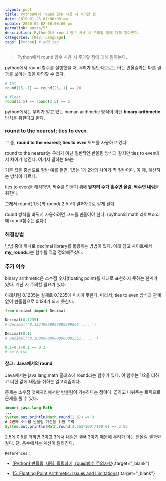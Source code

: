 ```yaml
---
layout: post
title: Python에서 round 함수 사용 시 주의할 점
date: 2019-01-26 01:00:00 am
update: 2020-04-02 08:00:00 pm
permalink: posts/53
description: Python에서 round 함수 사용 시 주의할 점에 대해 알아본다.
categories: [Dev, Language]
tags: [Python] # add tag
---
```


> Python에서 round 함수 사용 시 주의할 점에 대해 알아본다.

python에서 round 함수를 실행했을 때, 우리가 일반적으로는 아는 반올림과는 다른 결과를 보이는 것을 확인할 수 있다.

``` python
# int
round(15,-1) == round(25,-1) == 20 

# float
round(1.5) == round(2.5) == 2   
```

python에서는 우리가 알고 있는 human arithmetic 방식이 아닌 **binary arithmetic** 방식을 취한다고 한다. 

### round to the nearest; ties to even

그 중, **round to the nearest; ties to even** 모드를 사용하고 있다.

round to the nearest는 우리가 아닌 일반적인 반올림 방식과 같지만 ties to even에서 차이가 생긴다. 여기서 말하는 tie는 

기준 값을 중심으로 절반 예를 들면, 1.5는 1과 2와의 차이가 딱 절반이다. 이 때, 계산하는 방식이 다르다.

ties to even을 해석하면, 짝수를 만들기 위해 **앞자리 수가 홀수면 올림, 짝수면 내림**을 취한다. 

그래서 round( 1.5 )와 round( 2.5 )의 결과가 2로 같게 된다.

round 방식을 바꿔서 사용하려면 코드를 만들어야 한다. (python의 math 라이브러리에 round함수는 없다.) 

### 해결방법

방법 중에 하나로 decimal library를 활용하는 방법이 있다. 아래 참고 사이트에서 **my_round**라는 함수를 직접 정의해주셨다.

### 추가 이슈

binary arithmetic은 소수점 숫자(floating point)를 제대로 표현하지 못하는 한계가 있다. 계산 시 주의할 필요가 있다.

아래처럼 0.1235는 실제로 0.1235에 미치지 못한다. 따라서, ties to even 방식과 관계없이 반올림으로 0.124가 되지 못한다.

``` python
from deciaml import Decimal

Decimal(0.1235)
# Decimal('0.12349999999999999866 .... ')

Decimal(0.1)
# Decimal('0.100000000000000005551 .... ')

0.1+0.1+0.1 == 0.3 
# => False
```

#### 참고 : Java에서의 round

Java에서는 java.lang.math 클래스에 round라는 함수가 있다. 이 함수는 1/2을 더하고 더한 값에 내림을 취하는 알고리즘이다. 

문제는 소수점 첫째자리에서만 반올림이 가능하다는 점이다. 곱하고 나눠주는 트릭으로 문제를 풀 수 있다.

``` java
import java.lang.Math
...
System.out.println(Math.round(2.5)) => 3
# 2번째 소수점 반올림 계산을 위한 트릭
System.out.println(Math.round(2.555*100)/100.0) => 2.56
```

2.5에 0.5를 더하면 3이고 3에서 내림은 결국 3이기 때문에 우리가 아는 반올림 결과와 같다. 단, 음수에서는 계산이 달라진다.

`References` : 

* [[Python] 반올림, 내림, 올림하기, round함수 주의사항](https://blog.naver.com/PostView.nhn?blogId=wideeyed&logNo=221551624153&parentCategoryNo=&categoryNo=50&viewDate=&isShowPopularPosts=true&from=search){:target="_blank"}

* [15. Floating Point Arithmetic: Issues and Limitations](https://docs.python.org/3.7/tutorial/floatingpoint.html){:target="_blank"}